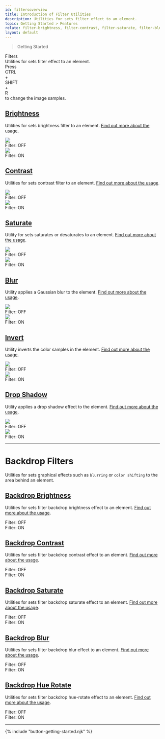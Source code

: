 ```yaml
---
id: filtersoverview
title: Introduction of Filter Utilities
description: Utilities for sets filter effect to an element.
topic: Getting Started > Features
relate: filter-brightness, filter-contrast, filter-saturate, filter-blur, filter-invert, filter-drop-shadow, filter-backdrop-brightness, filter-backdrop-contrast, filter-backdrop-saturate, filter-backdrop-blur, filter-backdrop-hue-rotate
layout: default
---
```


> Getting Started

<div class="-margin-t-4 padding-t-4 (xs)text-xl-3 (lg)text-xl-5 font-semibold gap-tight-1">
  Filters
</div>

<div class="text-lg">
  Utilities for sets filter effect to an element.
</div>

<div class="margin-t-4 margin-b-5 padding-3 border-l-8 border-gray-6 text-sm text-gray-6 bg-gray-1 (dark)bg-gray-8">
  <div class="flex items-center">
    Press
    <div class="margin-x-1 padding-x-1 padding-y-0 border border-gray-4 curve-border">
      CTRL
    </div>
    <div>+</div>
    <div class="margin-x-1 padding-x-1 padding-y-0 border border-gray-4 curve-border">
      SHIFT
    </div>
    <div>+</div>
    <div class="margin-x-1 padding-x-1 padding-y-0 border border-gray-4 curve-border">
      R
    </div>
		to change the image samples.
  </div>
</div>

## [Brightness](/filter-brightness/)

Utilities for sets brightness filter to an element. [Find out more about the usage](/filter-brightness/).

<div class="margin-2 margin-x-auto flex bg-tint-granite-5 curve-border-lg">
  <div class="padding-5 max-width-sm">
    <img
      class="width-full height-48 object-cover object-center overflow-hidden curve-border-md shadow"
      src="https://picsum.photos/500?=1"
    >
    <div class="padding-t-4 text-sm text-center text-shade-granite-1">
      Filter: OFF
    </div>
  </div>
  <div class="padding-5 max-width-sm">
    <img
      class="filter brightness-8 width-full height-48 object-cover object-center overflow-hidden curve-border-md shadow"
      src="https://picsum.photos/500?=1"
    >
    <div class="padding-t-4 text-sm text-center text-shade-granite-1">
      Filter: ON
    </div>
  </div>
</div>

## [Contrast](/filter-contrast/)

Utilities for sets contrast filter to an element. [Find out more about the usage](/filter-contrast/).

<div class="margin-2 margin-x-auto flex bg-tint-granite-5 curve-border-lg">
  <div class="padding-5 max-width-sm">
    <img
      class="width-full height-48 object-cover object-center overflow-hidden curve-border-md shadow"
      src="https://picsum.photos/500?=1"
    >
    <div class="padding-t-4 text-sm text-center text-shade-granite-1">
      Filter: OFF
    </div>
  </div>
  <div class="padding-5 max-width-sm">
    <img
      class="filter contrast-8 width-full height-48 object-cover object-center overflow-hidden curve-border-md shadow"
      src="https://picsum.photos/500?=1"
    >
    <div class="padding-t-4 text-sm text-center text-shade-granite-1">
      Filter: ON
    </div>
  </div>
</div>

## [Saturate](/filter-saturate/)

Utility for sets saturates or desaturates to an element. [Find out more about the usage](/filter-saturate/).

<div class="margin-2 margin-x-auto flex bg-tint-granite-5 curve-border-lg">
  <div class="padding-5 max-width-sm">
    <img
      class="width-full height-48 object-cover object-center overflow-hidden curve-border-md shadow"
      src="https://picsum.photos/500?=1"
    >
    <div class="padding-t-4 text-sm text-center text-shade-granite-1">
      Filter: OFF
    </div>
  </div>
  <div class="padding-5 max-width-sm">
    <img
      class="filter saturate-10 width-full height-48 object-cover object-center overflow-hidden curve-border-md shadow"
      src="https://picsum.photos/500?=1"
    >
    <div class="padding-t-4 text-sm text-center text-shade-granite-1">
      Filter: ON
    </div>
  </div>
</div>

## [Blur](/filter-blur/)

Utility applies a Gaussian blur to the element. [Find out more about the usage](/filter-blur/).

<div class="margin-2 margin-x-auto flex bg-tint-granite-5curve-border-lg">
  <div class="padding-5 max-width-sm">
    <img
      class="width-full height-48 object-cover object-center overflow-hidden curve-border-md shadow"
      src="https://picsum.photos/500?=1"
    >
    <div class="padding-t-4 text-sm text-center text-shade-granite-1">
      Filter: OFF
    </div>
  </div>
  <div class="margin-5 max-width-sm">
    <img
      class="filter blur-2 width-full height-48 object-cover object-center overflow-hidden curve-border-md"
      src="https://picsum.photos/500?=1"
    >
    <div class="padding-t-4 text-sm text-center text-shade-granite-1">
      Filter: ON
    </div>
  </div>
</div>

## [Invert](/filter-invert/)

Utility inverts the color samples in the element. [Find out more about the usage](/filter-invert/).

<div class="margin-2 margin-x-auto flex bg-tint-granite-5 curve-border-lg">
  <div class="padding-5 max-width-sm">
    <img
      class="width-full height-48 object-cover object-center overflow-hidden curve-border-md shadow"
      src="https://picsum.photos/500?=1"
    >
    <div class="padding-t-4 text-sm text-center text-shade-granite-1">
      Filter: OFF
    </div>
  </div>
  <div class="margin-5 max-width-sm">
    <img
      class="invert-1 width-full height-48 object-cover object-center overflow-hidden curve-border-md"
      src="https://picsum.photos/500?=1"
    >
    <div class="padding-t-4 text-sm text-center text-shade-granite-1">
      Filter: ON
    </div>
  </div>
</div>

## [Drop Shadow](/filter-drop-shadow/)

Utility applies a drop shadow effect to the element. [Find out more about the usage](/filter-drop-shadow/).

<div class="margin-2 margin-x-auto flex bg-tint-granite-5 curve-border-lg">
  <div class="padding-5 max-width-sm">
    <img
      class="width-full height-48 object-contain object-center overflow-hidden"
      src="https://images.vexels.com/media/users/3/196998/isolated/preview/3421fa2cd778f85dfc33c72728b57d1e-tyrannosaurus-dino-cute-by-vexels.png"
    >
    <div class="padding-t-4 text-sm text-center text-shade-granite-1">
      Filter: OFF
    </div>
  </div>
  <div class="padding-5 max-width-sm">
    <img
      class="filter drop-shadow-md width-full height-48 object-contain object-center overflow-hidden"
      src="https://images.vexels.com/media/users/3/196998/isolated/preview/3421fa2cd778f85dfc33c72728b57d1e-tyrannosaurus-dino-cute-by-vexels.png"
    >
    <div class="padding-t-4 text-sm text-center text-shade-granite-1">
      Filter: ON
    </div>
  </div>
</div>

---

# Backdrop Filters

Utilities for sets graphical effects such as `blurring` or `color shifting` to the area behind an element.

## [Backdrop Brightness](/filter-backdrop-brightness/)

Utilities for sets filter backdrop brightness effect to an element. [Find out more about the usage](/filter-backdrop-brightnesss/).

<div class="margin-2 flex bg-tint-granite-5 curve-border-lg">
  <div class="padding-5 max-width-sm width-full">
    <div
      class="flex justify-center items-center height-48 bg-auto bg-center bg-no-repeat curve-border-lg"
      style="background-image:url('https://picsum.photos/500?=1')"
    >
      <div class="width-40 height-32 bg-tint-granite-1 bg-opacity-50"></div>
    </div>
    <div class="padding-t-4 text-sm text-center text-shade-granite-1">
      Filter: OFF
    </div>
  </div>
  <div class="padding-5 max-width-sm width-full">
    <div
      class="flex justify-center items-center height-48 bg-auto bg-center bg-no-repeat   curve-border-lg"
      style="background-image:url('https://picsum.photos/500?=1')"
    >
      <div class="backdrop-filter brightness-8 width-40 height-32 bg-gray-1 bg-opacity-50"></div>
    </div>
    <div class="padding-t-4 text-sm text-center text-shade-granite-1">
      Filter: ON
    </div>
  </div>
</div>

## [Backdrop Contrast](/filter-backdrop-contrast/)

Utilities for sets filter backdrop contrast effect to an element. [Find out more about the usage](/filter-backdrop-contrast/).

<div class="margin-2 flex bg-tint-granite-5 curve-border-lg">
  <div class="padding-5 max-width-sm width-full">
    <div
      class="flex justify-center items-center width-full height-48 bg-auto bg-center bg-no-repeat curve-border-lg"
      style="background-image:url('https://picsum.photos/500?=1')"
    >
      <div class="width-40 height-32 bg-tint-granite-5 bg-opacity-50"></div>
    </div>
    <div class="padding-t-4 text-sm text-center text-shade-granite-1">
      Filter: OFF
    </div>
  </div>
  <div class="padding-5 max-width-sm width-full">
    <div
      class="flex justify-center items-center height-48 bg-auto bg-center bg-no-repeat curve-border-lg"
      style="background-image:url('https://picsum.photos/500?=1')"
    >
      <div class="backdrop-filter contrast-8 width-40 height-32 bg-tint-granite-5 bg-opacity-50"></div>
    </div>
    <div class="padding-t-4 text-sm text-center text-shade-granite-1">
      Filter: ON
    </div>
  </div>
</div>

## [Backdrop Saturate](/filter-backdrop-saturate/)

Utilities for sets filter backdrop saturate effect to an element. [Find out more about the usage](/filter-backdrop-saturate/).

<div class="margin-2 flex bg-gray-1 curve-border-lg">
  <div class="padding-5 max-width-sm width-full">
    <div
      class="flex justify-center items-center height-48 bg-auto bg-center bg-no-repeat curve-border-lg"
      style="background-image:url('https://picsum.photos/500?=1')"
    >
      <div class="width-40 height-32 bg-tint-granite-5 bg-opacity-50"></div>
    </div>
    <div class="padding-t-4 text-sm text-center text-shade-granite-1">
      Filter: OFF
    </div>
  </div>
  <div class="padding-5 max-width-sm width-full">
    <div
      class="flex justify-center items-center height-48 bg-auto bg-center bg-no-repeat curve-border-lg"
      style="background-image:url('https://picsum.photos/500?=1')"
    >
      <div class="backdrop-filter saturate-10 width-40 height-32 bg-tint-granite-5 bg-opacity-50"></div>
    </div>
    <div class="padding-t-4 text-sm text-center text-shade-granite-1">
      Filter: ON
    </div>
  </div>
</div>

## [Backdrop Blur](/filter-backdrop-blur/)

Utilities for sets filter backdrop blur effect to an element. [Find out more about the usage](/filter-backdrop-blur/).

<div class="margin-2 flex bg-gray-1 curve-border-lg">
  <div class="padding-5 max-width-sm width-full">
    <div
      class="flex justify-center items-center height-48 bg-auto bg-center bg-no-repeat curve-border-lg"
      style="background-image:url('https://picsum.photos/500?=1')"
    >
      <div class="width-40 height-32 bg-tint-granite-5 bg-opacity-50"></div>
    </div>
    <div class="padding-t-4 text-sm text-center text-shade-granite-1">
      Filter: OFF
    </div>
  </div>
  <div class="padding-5 max-width-sm width-full">
    <div
      class="flex justify-center items-center height-48 bg-auto bg-center bg-no-repeat curve-border-lg"
      style="background-image:url('https://picsum.photos/500?=1')"
    >
      <div class="backdrop-filter blur-3 width-40 height-32 bg-tint-granite-5 bg-opacity-50"></div>
    </div>
    <div class="padding-t-4 text-sm text-center text-shade-granite-1">
      Filter: ON
    </div>
  </div>
</div>

## [Backdrop Hue Rotate](/filter-backdrop-hue-rotate/)

Utilities for sets filter backdrop hue-rotate effect to an element. [Find out more about the usage](/filter-backdrop-hue-rotate/).

<div class="margin-2 flex bg-tint-granite-5 curve-border-lg">
  <div class="padding-5 max-width-sm width-full">
    <div
      class="flex justify-center items-center height-48 bg-auto bg-center bg-no-repeat curve-border-lg"
      style="background-image:url('https://picsum.photos/500?=1')"
    >
      <div class="width-40 height-32 bg-tint-granite-5 bg-opacity-50"></div>
    </div>
    <div class="padding-t-4 text-sm text-center text-shade-granite-1">
      Filter: OFF
    </div>
  </div>
  <div class="padding-5 max-width-sm width-full">
    <div
      class="flex justify-center items-center height-48 bg-auto bg-center bg-no-repeat curve-border-lg"
      style="background-image:url('https://picsum.photos/500?=1')"
    >
      <div class="backdrop-filter hue-rotate-60 width-40 height-32 bg-tint-granite-5 bg-opacity-50"></div>
    </div>
    <div class="padding-t-4 text-sm text-center text-shade-granite-1">
      Filter: ON
    </div>
  </div>
</div>

---

{% include "button-getting-started.njk" %}